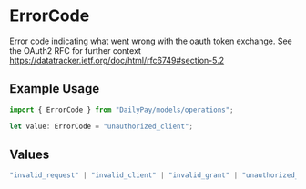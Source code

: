 # ErrorCode

Error code indicating what went wrong with the oauth token exchange. See the OAuth2 RFC for further context https://datatracker.ietf.org/doc/html/rfc6749#section-5.2

## Example Usage

```typescript
import { ErrorCode } from "DailyPay/models/operations";

let value: ErrorCode = "unauthorized_client";
```

## Values

```typescript
"invalid_request" | "invalid_client" | "invalid_grant" | "unauthorized_client" | "unsupported_grant_type"
```